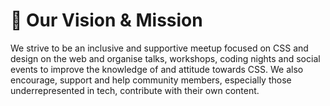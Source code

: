 # :rocket: Our Vision & Mission

We strive to be an inclusive and supportive meetup focused on CSS and design on the web and organise talks, workshops, coding nights and social events to improve the knowledge of and attitude towards CSS. We also encourage, support and help community members, especially those underrepresented in tech, contribute with their own content.
